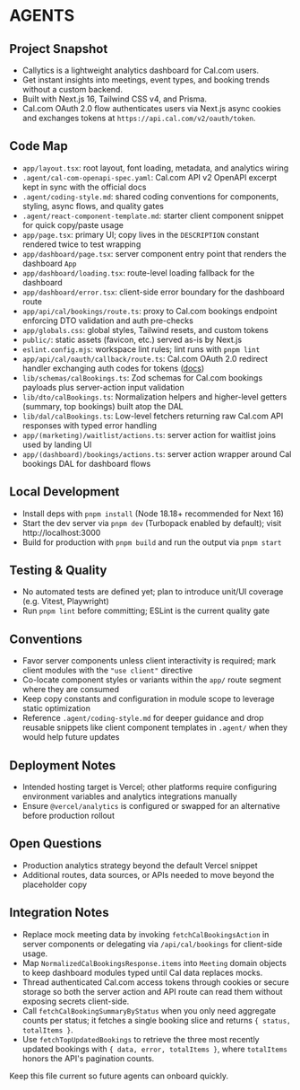 # AGENTS

## Project Snapshot
- Callytics is a lightweight analytics dashboard for Cal.com users.
- Get instant insights into meetings, event types, and booking trends without a custom backend.
- Built with Next.js 16, Tailwind CSS v4, and Prisma.
- Cal.com OAuth 2.0 flow authenticates users via Next.js async cookies and exchanges tokens at `https://api.cal.com/v2/oauth/token`.

## Code Map
- `app/layout.tsx`: root layout, font loading, metadata, and analytics wiring
- `.agent/cal-com-openapi-spec.yaml`: Cal.com API v2 OpenAPI excerpt kept in sync with the official docs
- `.agent/coding-style.md`: shared coding conventions for components, styling, async flows, and quality gates
- `.agent/react-component-template.md`: starter client component snippet for quick copy/paste usage
- `app/page.tsx`: primary UI; copy lives in the `DESCRIPTION` constant rendered twice to test wrapping
- `app/dashboard/page.tsx`: server component entry point that renders the dashboard `App`
- `app/dashboard/loading.tsx`: route-level loading fallback for the dashboard
- `app/dashboard/error.tsx`: client-side error boundary for the dashboard route
- `app/api/cal/bookings/route.ts`: proxy to Cal.com bookings endpoint enforcing DTO validation and auth pre-checks
- `app/globals.css`: global styles, Tailwind resets, and custom tokens
- `public/`: static assets (favicon, etc.) served as-is by Next.js
- `eslint.config.mjs`: workspace lint rules; lint runs with `pnpm lint`
- `app/api/cal/oauth/callback/route.ts`: Cal.com OAuth 2.0 redirect handler exchanging auth codes for tokens ([docs](https://cal.com/docs/api-reference/v2/oauth-clients/))
- `lib/schemas/calBookings.ts`: Zod schemas for Cal.com bookings payloads plus server-action input validation
- `lib/dto/calBookings.ts`: Normalization helpers and higher-level getters (summary, top bookings) built atop the DAL
- `lib/dal/calBookings.ts`: Low-level fetchers returning raw Cal.com API responses with typed error handling
- `app/(marketing)/waitlist/actions.ts`: server action for waitlist joins used by landing UI
- `app/(dashboard)/bookings/actions.ts`: server action wrapper around Cal bookings DAL for dashboard flows

## Local Development
- Install deps with `pnpm install` (Node 18.18+ recommended for Next 16)
- Start the dev server via `pnpm dev` (Turbopack enabled by default); visit http://localhost:3000
- Build for production with `pnpm build` and run the output via `pnpm start`

## Testing & Quality
- No automated tests are defined yet; plan to introduce unit/UI coverage (e.g. Vitest, Playwright)
- Run `pnpm lint` before committing; ESLint is the current quality gate

## Conventions
- Favor server components unless client interactivity is required; mark client modules with the `"use client"` directive
- Co-locate component styles or variants within the `app/` route segment where they are consumed
- Keep copy constants and configuration in module scope to leverage static optimization
- Reference `.agent/coding-style.md` for deeper guidance and drop reusable snippets like client component templates in `.agent/` when they would help future updates

## Deployment Notes
- Intended hosting target is Vercel; other platforms require configuring environment variables and analytics integrations manually
- Ensure `@vercel/analytics` is configured or swapped for an alternative before production rollout

## Open Questions
- Production analytics strategy beyond the default Vercel snippet
- Additional routes, data sources, or APIs needed to move beyond the placeholder copy

## Integration Notes
- Replace mock meeting data by invoking `fetchCalBookingsAction` in server components or delegating via `/api/cal/bookings` for client-side usage.
- Map `NormalizedCalBookingsResponse.items` into `Meeting` domain objects to keep dashboard modules typed until Cal data replaces mocks.
- Thread authenticated Cal.com access tokens through cookies or secure storage so both the server action and API route can read them without exposing secrets client-side.
- Call `fetchCalBookingSummaryByStatus` when you only need aggregate counts per status; it fetches a single booking slice and returns `{ status, totalItems }`.
- Use `fetchTopUpdatedBookings` to retrieve the three most recently updated bookings with `{ data, error, totalItems }`, where `totalItems` honors the API's pagination counts.

Keep this file current so future agents can onboard quickly.
